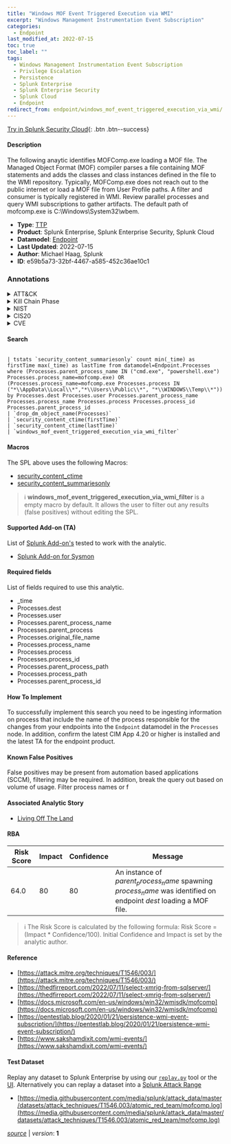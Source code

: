 ```yaml
---
title: "Windows MOF Event Triggered Execution via WMI"
excerpt: "Windows Management Instrumentation Event Subscription"
categories:
  - Endpoint
last_modified_at: 2022-07-15
toc: true
toc_label: ""
tags:
  - Windows Management Instrumentation Event Subscription
  - Privilege Escalation
  - Persistence
  - Splunk Enterprise
  - Splunk Enterprise Security
  - Splunk Cloud
  - Endpoint
redirect_from: endpoint/windows_mof_event_triggered_execution_via_wmi/
---
```




[Try in Splunk Security Cloud](https://www.splunk.com/en_us/cyber-security.html){: .btn .btn--success}

#### Description

The following anaytic identifies MOFComp.exe loading a MOF file. The Managed Object Format (MOF) compiler parses a file containing MOF statements and adds the classes and class instances defined in the file to the WMI repository. Typically, MOFComp.exe does not reach out to the public internet or load a MOF file from User Profile paths. A filter and consumer is typically registered in WMI. Review parallel processes and query WMI subscriptions to gather artifacts. The default path of mofcomp.exe is C:\Windows\System32\wbem.

- **Type**: [TTP](https://github.com/splunk/security_content/wiki/Detection-Analytic-Types)
- **Product**: Splunk Enterprise, Splunk Enterprise Security, Splunk Cloud
- **Datamodel**: [Endpoint](https://docs.splunk.com/Documentation/CIM/latest/User/Endpoint)
- **Last Updated**: 2022-07-15
- **Author**: Michael Haag, Splunk
- **ID**: e59b5a73-32bf-4467-a585-452c36ae10c1

### Annotations
<details>
  <summary>ATT&CK</summary>

<div markdown="1">

#### [ATT&CK](https://attack.mitre.org/)

| ID          | Technique   | Tactic         |
| ----------- | ----------- |--------------- |
| [T1546.003](https://attack.mitre.org/techniques/T1546/003/) | Windows Management Instrumentation Event Subscription | Privilege Escalation, Persistence |

</div>
</details>


<details>
  <summary>Kill Chain Phase</summary>

<div markdown="1">

* Exploitation


</div>
</details>


<details>
  <summary>NIST</summary>

<div markdown="1">

* DE.CM



</div>
</details>

<details>
  <summary>CIS20</summary>

<div markdown="1">

* CIS 3
* CIS 5
* CIS 16



</div>
</details>

<details>
  <summary>CVE</summary>

<div markdown="1">


</div>
</details>


#### Search

```

| tstats `security_content_summariesonly` count min(_time) as firstTime max(_time) as lastTime from datamodel=Endpoint.Processes where (Processes.parent_process_name IN ("cmd.exe", "powershell.exe") Processes.process_name=mofcomp.exe) OR (Processes.process_name=mofcomp.exe Processes.process IN ("*\\AppData\\Local\\*","*\\Users\\Public\\*", "*\\WINDOWS\\Temp\\*")) by Processes.dest Processes.user Processes.parent_process_name Processes.process_name Processes.process Processes.process_id Processes.parent_process_id 
| `drop_dm_object_name(Processes)` 
| `security_content_ctime(firstTime)` 
| `security_content_ctime(lastTime)` 
| `windows_mof_event_triggered_execution_via_wmi_filter`
```

#### Macros
The SPL above uses the following Macros:
* [security_content_ctime](https://github.com/splunk/security_content/blob/develop/macros/security_content_ctime.yml)
* [security_content_summariesonly](https://github.com/splunk/security_content/blob/develop/macros/security_content_summariesonly.yml)

> :information_source:
> **windows_mof_event_triggered_execution_via_wmi_filter** is a empty macro by default. It allows the user to filter out any results (false positives) without editing the SPL.


#### Supported Add-on (TA)
List of [Splunk Add-on's](https://docs.splunk.com/Documentation/AddOns/released/Overview/AboutSplunkadd-ons) tested to work with the analytic.

* [Splunk Add-on for Sysmon](https://splunkbase.splunk.com/app/5709)


#### Required fields
List of fields required to use this analytic.
* _time
* Processes.dest
* Processes.user
* Processes.parent_process_name
* Processes.parent_process
* Processes.original_file_name
* Processes.process_name
* Processes.process
* Processes.process_id
* Processes.parent_process_path
* Processes.process_path
* Processes.parent_process_id



#### How To Implement
To successfully implement this search you need to be ingesting information on process that include the name of the process responsible for the changes from your endpoints into the `Endpoint` datamodel in the `Processes` node. In addition, confirm the latest CIM App 4.20 or higher is installed and the latest TA for the endpoint product.
#### Known False Positives
False positives may be present from automation based applications (SCCM), filtering may be required. In addition, break the query out based on volume of usage. Filter process names or f

#### Associated Analytic Story
* [Living Off The Land](/stories/living_off_the_land)




#### RBA

| Risk Score  | Impact      | Confidence   | Message      |
| ----------- | ----------- |--------------|--------------|
| 64.0 | 80 | 80 | An instance of $parent_process_name$ spawning $process_name$ was identified on endpoint $dest$ loading a MOF file. |


> :information_source:
> The Risk Score is calculated by the following formula: Risk Score = (Impact * Confidence/100). Initial Confidence and Impact is set by the analytic author.


#### Reference

* [https://attack.mitre.org/techniques/T1546/003/](https://attack.mitre.org/techniques/T1546/003/)
* [https://thedfirreport.com/2022/07/11/select-xmrig-from-sqlserver/](https://thedfirreport.com/2022/07/11/select-xmrig-from-sqlserver/)
* [https://docs.microsoft.com/en-us/windows/win32/wmisdk/mofcomp](https://docs.microsoft.com/en-us/windows/win32/wmisdk/mofcomp)
* [https://pentestlab.blog/2020/01/21/persistence-wmi-event-subscription/](https://pentestlab.blog/2020/01/21/persistence-wmi-event-subscription/)
* [https://www.sakshamdixit.com/wmi-events/](https://www.sakshamdixit.com/wmi-events/)



#### Test Dataset
Replay any dataset to Splunk Enterprise by using our [`replay.py`](https://github.com/splunk/attack_data#using-replaypy) tool or the [UI](https://github.com/splunk/attack_data#using-ui).
Alternatively you can replay a dataset into a [Splunk Attack Range](https://github.com/splunk/attack_range#replay-dumps-into-attack-range-splunk-server)

* [https://media.githubusercontent.com/media/splunk/attack_data/master/datasets/attack_techniques/T1546.003/atomic_red_team/mofcomp.log](https://media.githubusercontent.com/media/splunk/attack_data/master/datasets/attack_techniques/T1546.003/atomic_red_team/mofcomp.log)



[*source*](https://github.com/splunk/security_content/tree/develop/detections/endpoint/windows_mof_event_triggered_execution_via_wmi.yml) \| *version*: **1**